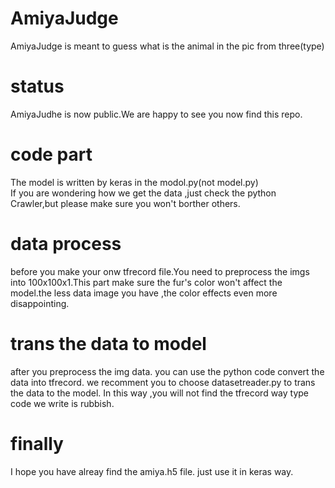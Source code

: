 # AmiyaJudge
AmiyaJudge is meant to guess what is the animal in the pic from three(type)


# status  
AmiyaJudhe is now public.We are happy to see you now find this repo.  

# code part  
The model is written by keras in the modol.py(not model.py)  
If you are wondering how we get the data ,just check the python Crawler,but please make sure you won't
borther others.


# data process  
before you make your onw tfrecord file.You need to preprocess the imgs into 100x100x1.This part make sure
 the fur's color won't affect the model.the less data image you have ,the color effects even more disappointing.  

# trans the data to model  
after you preprocess the img data.
you can use the python code convert the data into tfrecord.
we recomment you to choose datasetreader.py to trans the data to the model.
In this way ,you will not find the tfrecord way type code we write is rubbish.

# finally  
I hope you have alreay find the amiya.h5 file.
just use it in keras way.
